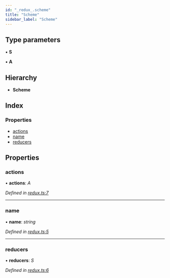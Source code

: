 ```yaml
---
id: "_redux_.scheme"
title: "Scheme"
sidebar_label: "Scheme"
---
```


## Type parameters

▪ **S**

▪ **A**

## Hierarchy

* **Scheme**

## Index

### Properties

* [actions](_redux_.scheme.md#actions)
* [name](_redux_.scheme.md#name)
* [reducers](_redux_.scheme.md#reducers)

## Properties

###  actions

• **actions**: *A*

*Defined in [redux.ts:7](https://github.com/unadlib/reactant/blob/950d72fe/packages/reactant-redux/src/redux.ts#L7)*

___

###  name

• **name**: *string*

*Defined in [redux.ts:5](https://github.com/unadlib/reactant/blob/950d72fe/packages/reactant-redux/src/redux.ts#L5)*

___

###  reducers

• **reducers**: *S*

*Defined in [redux.ts:6](https://github.com/unadlib/reactant/blob/950d72fe/packages/reactant-redux/src/redux.ts#L6)*
